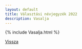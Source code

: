 ```yaml
---
layout: default
title: Választási névjegyzék 2022
description: Vasalja
---
```


{% include Vasalja.html %}

[Vissza](./)